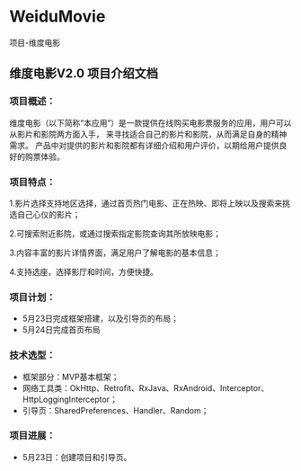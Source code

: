 # WeiduMovie
项目-维度电影  

## 维度电影V2.0 项目介绍文档  

### 项目概述：  

维度电影（以下简称“本应用”）是一款提供在线购买电影票服务的应用，用户可以从影片和影院两方面入手， 来寻找适合自己的影片和影院，从而满足自身的精神需求。
产品中对提供的影片和影院都有详细介绍和用户评价，以期给用户提供良好的购票体验。  

### 项目特点：  

1.影片选择支持地区选择，通过首页热门电影、正在热映、即将上映以及搜索来挑选自己心仪的影片；  

2.可搜索附近影院，或通过搜索指定影院查询其所放映电影；  

3.内容丰富的影片详情界面，满足用户了解电影的基本信息；  

4.支持选座，选择影厅和时间，方便快捷。  

### 项目计划：  

* 5月23日完成框架搭建，以及引导页的布局；
* 5月24日完成首页布局  

### 技术选型：  

* 框架部分：MVP基本框架；
* 网络工具类：OkHttp、Retrofit、RxJava、RxAndroid、Interceptor、HttpLoggingInterceptor；
* 引导页：SharedPreferences、Handler、Random；  

### 项目进展：  

* 5月23日：创建项目和引导页。  

